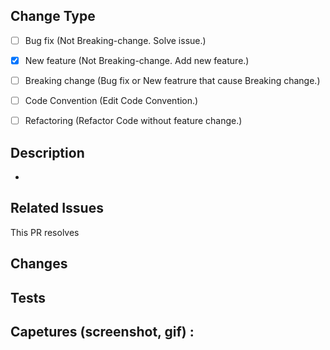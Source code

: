## Change Type

<!--- What types of changes does your code introduce? Put an `x` in all the boxes that apply: -->

- [ ] Bug fix (Not Breaking-change. Solve issue.)
- [x] New feature (Not Breaking-change. Add new feature.)
- [ ] Breaking change (Bug fix or New featrure that cause Breaking change.)
- [ ] Code Convention (Edit Code Convention.)
- [ ] Refactoring (Refactor Code without feature change.)
      
      

## Description

-

## Related Issues

<!-- 연관된 이슈를 링크 해주세요.-->
<!-- 연관된 태스크가 있다면 링크 해주세요. 없다면 비워주시면 됩니다. -->

This PR resolves 


## Changes

<!-- 주요 파일 변경점을 서술 해주세요. -->
<!-- 없다면 비워주시면 됩니다. -->

## Tests

<!--- 구현된 내용을 테스트 할 방법을 자세히 서술 해주세요. -->
<!--- 테스트 해야 될 환경과 테스트 한 환경을 서술 해주세요. -->

## Capetures (screenshot, gif) :

<!-- 구현 내용을 리뷰어가 확인할 수 있도록 스크린샷 혹은 gif 등을 활용해 자유롭게 보여주세요. -->
